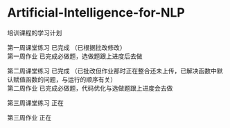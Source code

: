 # Artificial-Intelligence-for-NLP
培训课程的学习计划

第一周课堂练习  已完成      （已根据批改修改）    
第一周作业         已完成必做题，选做题跟上进度后去做    
    
第二周课堂练习   已完成     （已批改但作业那时正在整合还未上传，已解决函数中默认赋值函数的问题，与运行的顺序有关）    
第二周作业   已完成必做题，代码优化与选做题跟上进度会去做      
 
第三周课堂练习   正在    

第三周作业      正在






